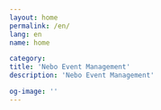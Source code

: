```yaml
---
layout: home
permalink: /en/
lang: en
name: home

category: 
title: 'Nebo Event Management'
description: 'Nebo Event Management'

og-image: ''
---
```

